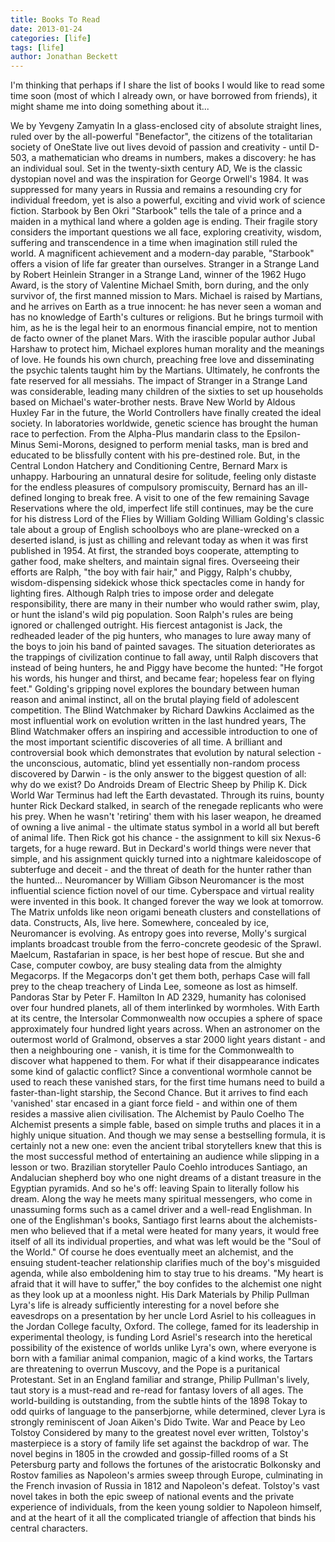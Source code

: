 ```yaml
---
title: Books To Read
date: 2013-01-24
categories: [life]
tags: [life]
author: Jonathan Beckett
---
```


I'm thinking that perhaps if I share the list of books I would like to read some time soon (most of which I already own, or have borrowed from friends), it might shame me into doing something about it...

We by Yevgeny Zamyatin In a glass-enclosed city of absolute straight lines, ruled over by the all-powerful "Benefactor", the citizens of the totalitarian society of OneState live out lives devoid of passion and creativity - until D-503, a mathematician who dreams in numbers, makes a discovery: he has an individual soul. Set in the twenty-sixth century AD, We is the classic dystopian novel and was the inspiration for George Orwell's 1984. It was suppressed for many years in Russia and remains a resounding cry for individual freedom, yet is also a powerful, exciting and vivid work of science fiction. Starbook by Ben Okri "Starbook" tells the tale of a prince and a maiden in a mythical land where a golden age is ending. Their fragile story considers the important questions we all face, exploring creativity, wisdom, suffering and transcendence in a time when imagination still ruled the world. A magnificent achievement and a modern-day parable, "Starbook" offers a vision of life far greater than ourselves. Stranger in a Strange Land by Robert Heinlein Stranger in a Strange Land, winner of the 1962 Hugo Award, is the story of Valentine Michael Smith, born during, and the only survivor of, the first manned mission to Mars. Michael is raised by Martians, and he arrives on Earth as a true innocent: he has never seen a woman and has no knowledge of Earth's cultures or religions. But he brings turmoil with him, as he is the legal heir to an enormous financial empire, not to mention de facto owner of the planet Mars. With the irascible popular author Jubal Harshaw to protect him, Michael explores human morality and the meanings of love. He founds his own church, preaching free love and disseminating the psychic talents taught him by the Martians. Ultimately, he confronts the fate reserved for all messiahs. The impact of Stranger in a Strange Land was considerable, leading many children of the sixties to set up households based on Michael's water-brother nests. Brave New World by Aldous Huxley Far in the future, the World Controllers have finally created the ideal society. In laboratories worldwide, genetic science has brought the human race to perfection. From the Alpha-Plus mandarin class to the Epsilon-Minus Semi-Morons, designed to perform menial tasks, man is bred and educated to be blissfully content with his pre-destined role. But, in the Central London Hatchery and Conditioning Centre, Bernard Marx is unhappy. Harbouring an unnatural desire for solitude, feeling only distaste for the endless pleasures of compulsory promiscuity, Bernard has an ill-defined longing to break free. A visit to one of the few remaining Savage Reservations where the old, imperfect life still continues, may be the cure for his distress Lord of the Flies by William Golding William Golding's classic tale about a group of English schoolboys who are plane-wrecked on a deserted island, is just as chilling and relevant today as when it was first published in 1954. At first, the stranded boys cooperate, attempting to gather food, make shelters, and maintain signal fires. Overseeing their efforts are Ralph, "the boy with fair hair," and Piggy, Ralph's chubby, wisdom-dispensing sidekick whose thick spectacles come in handy for lighting fires. Although Ralph tries to impose order and delegate responsibility, there are many in their number who would rather swim, play, or hunt the island's wild pig population. Soon Ralph's rules are being ignored or challenged outright. His fiercest antagonist is Jack, the redheaded leader of the pig hunters, who manages to lure away many of the boys to join his band of painted savages. The situation deteriorates as the trappings of civilization continue to fall away, until Ralph discovers that instead of being hunters, he and Piggy have become the hunted: "He forgot his words, his hunger and thirst, and became fear; hopeless fear on flying feet." Golding's gripping novel explores the boundary between human reason and animal instinct, all on the brutal playing field of adolescent competition. The Blind Watchmaker by Richard Dawkins Acclaimed as the most influential work on evolution written in the last hundred years, The Blind Watchmaker offers an inspiring and accessible introduction to one of the most important scientific discoveries of all time. A brilliant and controversial book which demonstrates that evolution by natural selection - the unconscious, automatic, blind yet essentially non-random process discovered by Darwin - is the only answer to the biggest question of all: why do we exist? Do Androids Dream of Electric Sheep by Philip K. Dick World War Terminus had left the Earth devastated. Through its ruins, bounty hunter Rick Deckard stalked, in search of the renegade replicants who were his prey. When he wasn't 'retiring' them with his laser weapon, he dreamed of owning a live animal - the ultimate status symbol in a world all but bereft of animal life. Then Rick got his chance - the assignment to kill six Nexus-6 targets, for a huge reward. But in Deckard's world things were never that simple, and his assignment quickly turned into a nightmare kaleidoscope of subterfuge and deceit - and the threat of death for the hunter rather than the hunted... Neuromancer by William Gibson Neuromancer is the most influential science fiction novel of our time. Cyberspace and virtual reality were invented in this book. It changed forever the way we look at tomorrow. The Matrix unfolds like neon origami beneath clusters and constellations of data. Constructs, AIs, live here. Somewhere, concealed by ice, Neuromancer is evolving. As entropy goes into reverse, Molly's surgical implants broadcast trouble from the ferro-concrete geodesic of the Sprawl. Maelcum, Rastafarian in space, is her best hope of rescue. But she and Case, computer cowboy, are busy stealing data from the almighty Megacorps. If the Megacorps don't get them both, perhaps Case will fall prey to the cheap treachery of Linda Lee, someone as lost as himself. Pandoras Star by Peter F. Hamilton In AD 2329, humanity has colonised over four hundred planets, all of them interlinked by wormholes. With Earth at its centre, the Intersolar Commonwealth now occupies a sphere of space approximately four hundred light years across. When an astronomer on the outermost world of Gralmond, observes a star 2000 light years distant - and then a neighbouring one - vanish, it is time for the Commonwealth to discover what happened to them. For what if their disappearance indicates some kind of galactic conflict? Since a conventional wormhole cannot be used to reach these vanished stars, for the first time humans need to build a faster-than-light starship, the Second Chance. But it arrives to find each 'vanished' star encased in a giant force field - and within one of them resides a massive alien civilisation. The Alchemist by Paulo Coelho The Alchemist presents a simple fable, based on simple truths and places it in a highly unique situation. And though we may sense a bestselling formula, it is certainly not a new one: even the ancient tribal storytellers knew that this is the most successful method of entertaining an audience while slipping in a lesson or two. Brazilian storyteller Paulo Coehlo introduces Santiago, an Andalucian shepherd boy who one night dreams of a distant treasure in the Egyptian pyramids. And so he's off: leaving Spain to literally follow his dream. Along the way he meets many spiritual messengers, who come in unassuming forms such as a camel driver and a well-read Englishman. In one of the Englishman's books, Santiago first learns about the alchemists-men who believed that if a metal were heated for many years, it would free itself of all its individual properties, and what was left would be the "Soul of the World." Of course he does eventually meet an alchemist, and the ensuing student-teacher relationship clarifies much of the boy's misguided agenda, while also emboldening him to stay true to his dreams. "My heart is afraid that it will have to suffer," the boy confides to the alchemist one night as they look up at a moonless night. His Dark Materials by Philip Pullman Lyra's life is already sufficiently interesting for a novel before she eavesdrops on a presentation by her uncle Lord Asriel to his colleagues in the Jordan College faculty, Oxford. The college, famed for its leadership in experimental theology, is funding Lord Asriel's research into the heretical possibility of the existence of worlds unlike Lyra's own, where everyone is born with a familiar animal companion, magic of a kind works, the Tartars are threatening to overrun Muscovy, and the Pope is a puritanical Protestant. Set in an England familiar and strange, Philip Pullman's lively, taut story is a must-read and re-read for fantasy lovers of all ages. The world-building is outstanding, from the subtle hints of the 1898 Tokay to odd quirks of language to the panserbjorne, while determined, clever Lyra is strongly reminiscent of Joan Aiken's Dido Twite. War and Peace by Leo Tolstoy Considered by many to the greatest novel ever written, Tolstoy's masterpiece is a story of family life set against the backdrop of war. The novel begins in 1805 in the crowded and gossip-filled rooms of a St Petersburg party and follows the fortunes of the aristocratic Bolkonsky and Rostov families as Napoleon's armies sweep through Europe, culminating in the French invasion of Russia in 1812 and Napoleon's defeat. Tolstoy's vast novel takes in both the epic sweep of national events and the private experience of individuals, from the keen young soldier to Napoleon himself, and at the heart of it all the complicated triangle of affection that binds his central characters.